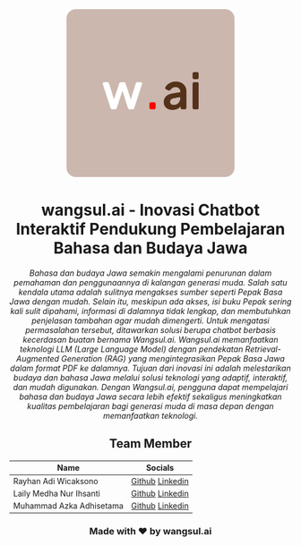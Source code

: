 <div align="center">
  <img src="https://github.com/wangsul-ai/.github/blob/main/logo.png" alt="wangsul-ai" width="300"/>
  <h1>wangsul.ai - Inovasi Chatbot Interaktif Pendukung Pembelajaran Bahasa dan Budaya Jawa</h1>

<p><i>Bahasa dan budaya Jawa semakin mengalami penurunan dalam pemahaman dan penggunaannya di kalangan generasi muda. Salah satu kendala utama adalah sulitnya mengakses sumber seperti Pepak Basa Jawa dengan mudah. Selain itu, meskipun ada akses, isi buku Pepak sering kali sulit dipahami, informasi di dalamnya tidak lengkap, dan membutuhkan penjelasan tambahan agar mudah dimengerti. Untuk mengatasi permasalahan tersebut, ditawarkan solusi berupa chatbot berbasis kecerdasan buatan bernama Wangsul.ai. Wangsul.ai memanfaatkan teknologi LLM (Large Language Model) dengan pendekatan Retrieval-Augmented Generation (RAG) yang mengintegrasikan Pepak Basa Jawa dalam format PDF ke dalamnya. Tujuan dari inovasi ini adalah melestarikan budaya dan bahasa Jawa melalui solusi teknologi yang adaptif, interaktif, dan mudah digunakan. Dengan Wangsul.ai, pengguna dapat mempelajari bahasa dan budaya Jawa secara lebih efektif sekaligus meningkatkan kualitas pembelajaran bagi generasi muda di masa depan dengan memanfaatkan teknologi.</i></p>

## Team Member

<table>
  <thead>
    <tr>
      <th>Name</th>
      <th>Socials</th>
    </tr>
  </thead>
  <tbody>
    <tr>
      <td>Rayhan Adi Wicaksono</td>
      <td>
        <a href="https://github.com/">Github</a>
        <a href="https://www.linkedin.com/in/">Linkedin</a>
      </td>
    </tr>
    <tr>
      <td>Laily Medha Nur Ihsanti</td>
      <td>
        <a href="https://github.com/">Github</a>
        <a href="https://www.linkedin.com/in/">Linkedin</a>
      </td>
    </tr>
    <tr>
      <td>Muhammad Azka Adhisetama</td>
      <td>
        <a href="https://github.com/">Github</a>
        <a href="https://www.linkedin.com/in/">Linkedin</a>
      </td>
    </tr>
  </tbody>
</table>

<!-- ## Technologies and Tools -->

<!-- ### Machine Learning

`<code><img height="27" src="https://github.com/tandpfun/skill-icons/blob/main/icons/TensorFlow-Dark.svg" alt="androidstudio" >``</code>`
`<code><img height="27" src="https://github.com/tandpfun/skill-icons/blob/main/icons/Python-Dark.svg" alt="python" >``</code>`
`<code><img height="27" src="https://github.com/tandpfun/skill-icons/blob/main/icons/Flask-Dark.svg" alt="flash" >``</code>`

### Cloud Computing

`<code><img height="27" src="https://github.com/tandpfun/skill-icons/blob/main/icons/NodeJS-Dark.svg" alt="nodejs" >``</code>`
`<code><img height="27" src="https://github.com/tandpfun/skill-icons/blob/main/icons/JavaScript.svg" alt="javascript" >``</code>`
`<code><img height="27" src="https://github.com/tandpfun/skill-icons/blob/main/icons/ExpressJS-Dark.svg" alt="express" >``</code>`
`<code><img height="27" src="https://github.com/tandpfun/skill-icons/blob/main/icons/PostgreSQL-Dark.svg" alt="postgresql" >``</code>`
`<code><img height="27" src="https://github.com/tandpfun/skill-icons/blob/main/icons/Prisma.svg" alt="prisma" >``</code>`
`<code><img height="27" src="https://github.com/tandpfun/skill-icons/blob/main/icons/Docker.svg" alt="docker" >``</code>`
`<code><img height="27" src="https://github.com/tandpfun/skill-icons/blob/main/icons/GCP-Dark.svg" alt="gcp" >``</code>`

### Mobile Development

`<code><img height="27" src="https://github.com/tandpfun/skill-icons/blob/main/icons/AndroidStudio-Dark.svg" alt="androidstudio" >``</code>`
`<code><img height="27" src="https://github.com/tandpfun/skill-icons/blob/main/icons/Kotlin-Dark.svg" alt="kotlin" >``</code>`
`<code><img height="27" src="https://github.com/tandpfun/skill-icons/blob/main/icons/Figma-Dark.svg" alt="figma" >``</code>`

<div align="center"> -->

### Made with ❤️ by wangsul.ai

</div>
